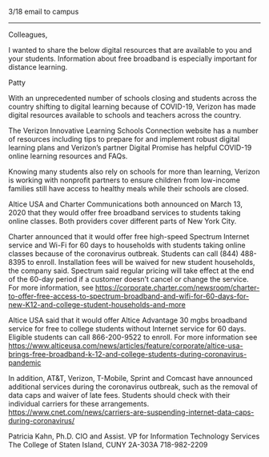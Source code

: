 3/18 email to campus

---------

Colleagues,

I wanted to share the below digital resources that are available to you and your students. Information about free broadband is especially important for distance learning.

Patty

With an unprecedented number of schools closing and students across the country shifting to digital learning because of COVID-19, Verizon has made digital resources available to schools and teachers across the country.

The Verizon Innovative Learning Schools Connection website has a number of resources including tips to prepare for and implement robust digital learning plans and Verizon’s partner Digital Promise has helpful COVID-19 online learning resources and FAQs.

Knowing many students also rely on schools for more than learning, Verizon is working with nonprofit partners to ensure children from low-income families still have access to healthy meals while their schools are closed.

Altice USA and Charter Communications both announced on March 13, 2020 that they would offer free broadband services to students taking online classes.  Both providers cover different parts of New York City.

Charter announced that it would offer free high-speed Spectrum Internet service and Wi-Fi for 60 days to households with students taking online classes because of the coronavirus outbreak.  Students can call (844) 488-8395 to enroll. Installation fees will be waived for new student households, the company said.  Spectrum said regular pricing will take effect at the end of the 60-day period if a customer doesn’t cancel or change the service.  For more information, see
https://corporate.charter.com/newsroom/charter-to-offer-free-access-to-spectrum-broadband-and-wifi-for-60-days-for-new-K12-and-college-student-households-and-more

Altice USA said that it would offer Altice Advantage 30 mgbs broadband service for free to college students without Internet service for 60 days.  Eligible students can call 866-200-9522 to enroll.  For more information see  https://www.alticeusa.com/news/articles/feature/corporate/altice-usa-brings-free-broadband-k-12-and-college-students-during-coronavirus-pandemic

In addition, AT&T, Verizon, T-Mobile, Sprint and Comcast have announced additional services during the coronavirus outbreak, such as the removal of data caps and waiver of late fees.  Students should check with their individual carriers for these arrangements.  https://www.cnet.com/news/carriers-are-suspending-internet-data-caps-during-coronavirus/



Patricia Kahn, Ph.D.
CIO and Assist. VP for Information Technology Services
The College of Staten Island, CUNY
2A-303A
718-982-2209
